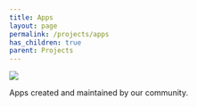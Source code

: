 ```yaml
---
title: Apps
layout: page
permalink: /projects/apps
has_children: true
parent: Projects
---
```

![][image]

Apps created and maintained by our community.

[image]: https://github.com/ShitShowDevelopment/Docs/assets/17615050/cedc5dd7-2968-45b9-ac41-7564d69f995e
